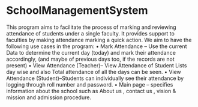 # SchoolManagementSystem
This program aims to facilitate the process of marking and reviewing attendance
of students under a single faculty. It provides support to faculties by making
attendance marking a quick action.
We aim to have the following use cases in the program:
• Mark Attendance – Use the current Data to determine the current day
(today) and mark their attendance accordingly, (and maybe of previous days
too, if the records are not present)
• View Attendance (Teacher)– View Attendance of Student Lists day wise and also Total attendance of all the days can be seen.
• View Attendance (Student)–Students can individually see their attendance by logging through roll number and password.
• Main page – specifies information about the school such as About us , contact us , vision & mission and admission procedure.

